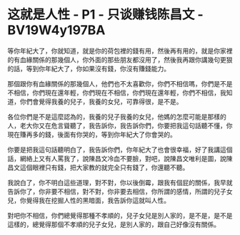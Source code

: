 # 这就是人性 - P1 - 只谈赚钱陈昌文 - BV19W4y197BA

等你年紀大了，你就知道，就是你的荷包裡的錢有用，然後再有用的，就是你家裡的有血緣關係的那幾個人，你外面的那些朋友都沒用了，然後我再跟你講幾句更狠的話，等到你年紀大了，你如果沒有錢，你沒有賺錢能力。

那個跟你有血緣關係的那幾個人，他們也不太喜歡你，你們不相信嗎，你們是不是不相信，你們現在還年輕，你們現在不相信，你們現在還年輕，你們不相信，我知道，你們會覺得我養的兒子，我養的女兒，可靠得很，是不是。

各位你們是不是這麼認為的，我養的兒子我養的女兒，他媽的怎麼可能是那樣的人，老大你又在危言聳聽了，我告訴你，我告訴你們，你要把我這句話聽不懂，你現在賺再多的錢，後面有你哭的，等到你年紀大了你會哭的。

你要是把我這句話聽明白了，我告訴你們，你年紀大了也會很幸福，好了我講這個話，網絡上又有人罵我了，說陳昌文冷血不要臉，對吧，說陳昌文唯利是圖，說陳昌文這個眼裡只有錢，把大家教的就完全只有錢了，你還聽不聽。

我說白了，你不明白這些道理，對不對，你以後倒霉，跟我有個屁的關係，我早就告訴你了，你非要不相信，對不對，你非要去相信，你所謂的感情，所謂的兒子女兒，你覺得我在挖掘人性的黑暗面，我告訴你這就叫人性。

對吧你不相信，你們總覺得那種不孝順的，兒子女兒是別人家的，是不是，是不是這樣的，總覺得那個不孝順的兒子女兒，是別人家的，跟自己好像沒有關係。

